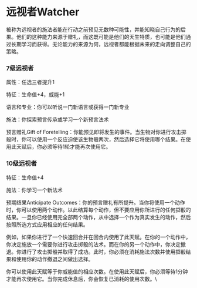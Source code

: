 # 远视者Watcher

被称为远视者的施法者能在行动之前预见无数种可能性，并能知晓自己行为的后果。他们的这种能力来源于赠礼，而这既可能是他们的天生特质，也可能是他们通过长期学习而获得。无论能力的来源为何，远视者都能根据未来的走向调整自己的策略。

### 7级远视者

属性：任选三者提升1

特征：生命值+4，威能+1

语言和专业：你可以听说一门新语言或获得一门新专业

施法：你探索预言传承或学习一个新预言法术

预言赠礼Gift of
Foretelling：你能预见即将发生的事件。当生物对你进行攻击掷骰时，你可以使用一个反应迫使该生物骰两次，然后选择它将使用哪个结果。在使用此天赋后，你必须等待1轮才能再次使用它。

### 10级远视者

特征：生命值+4

施法：你学习一个新法术

预期结果Anticipate
Outcomes：你的预言赠礼有所提升。当你将使用一个动作时，你可以使用两个动作。以此结算每个动作，但不要应用你所进行的任何掷骰的结果。一旦你已经使用完全部两个动作，从中选择一个作为真实发生的动作，然后按照所选方式应用相应的任何结果。

例如，如果你进行了一个快速回合并在回合内使用了此天赋。在你的一个动作中，你决定施放一个需要你进行攻击掷骰的法术。而在你的另一个动作中，你决定撤退。你进行了攻击掷骰并取得了成功。此时，你必须在消耗施法次数并使用掷骰结果和使用你的动作撤退之间做出选择。

你可以使用此天赋等于你威能值的相应次数。在使用此天赋后，你必须等待1分钟才能再次使用它。当你完成休息后，你会恢复已消耗的使用次数。\

